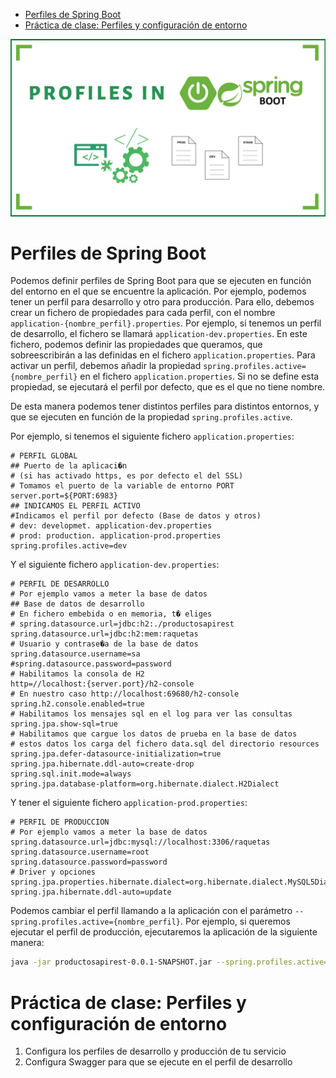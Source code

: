 - [Perfiles de Spring Boot](#perfiles-de-spring-boot)
- [Práctica de clase: Perfiles y configuración de entorno](#práctica-de-clase-perfiles-y-configuración-de-entorno)

![](images/banner15.png)

# Perfiles de Spring Boot
Podemos definir perfiles de Spring Boot para que se ejecuten en función del entorno en el que se encuentre la aplicación. Por ejemplo, podemos tener un perfil para desarrollo y otro para producción. Para ello, debemos crear un fichero de propiedades para cada perfil, con el nombre `application-{nombre_perfil}.properties`. Por ejemplo, si tenemos un perfil de desarrollo, el fichero se llamará `application-dev.properties`. En este fichero, podemos definir las propiedades que queramos, que sobreescribirán a las definidas en el fichero `application.properties`. Para activar un perfil, debemos añadir la propiedad `spring.profiles.active={nombre_perfil}` en el fichero `application.properties`. Si no se define esta propiedad, se ejecutará el perfil por defecto, que es el que no tiene nombre.

De esta manera podemos tener distintos perfiles para distintos entornos, y que se ejecuten en función de la propiedad `spring.profiles.active`.

Por ejemplo, si tenemos el siguiente fichero `application.properties`:

```properties
# PERFIL GLOBAL
## Puerto de la aplicaci�n
# (si has activado https, es por defecto el del SSL)
# Tomamos el puerto de la variable de entorno PORT
server.port=${PORT:6983}
## INDICAMOS EL PERFIL ACTIVO
#Indicamos el perfil por defecto (Base de datos y otros)
# dev: developmet. application-dev.properties
# prod: production. application-prod.properties
spring.profiles.active=dev
```
Y el siguiente fichero `application-dev.properties`:

```properties
# PERFIL DE DESARROLLO
# Por ejemplo vamos a meter la base de datos
## Base de datos de desarrollo
# En fichero embebida o en memoria, t� eliges
# spring.datasource.url=jdbc:h2:./productosapirest
spring.datasource.url=jdbc:h2:mem:raquetas
# Usuario y contrase�a de la base de datos
spring.datasource.username=sa
#spring.datasource.password=password
# Habilitamos la consola de H2
http=//localhost:{server.port}/h2-console
# En nuestro caso http://localhost:69680/h2-console
spring.h2.console.enabled=true
# Habilitamos los mensajes sql en el log para ver las consultas
spring.jpa.show-sql=true
# Habilitamos que cargue los datos de prueba en la base de datos
# estos datos los carga del fichero data.sql del directorio resources
spring.jpa.defer-datasource-initialization=true
spring.jpa.hibernate.ddl-auto=create-drop
spring.sql.init.mode=always
spring.jpa.database-platform=org.hibernate.dialect.H2Dialect
```

Y tener el siguiente fichero `application-prod.properties`:

```properties
# PERFIL DE PRODUCCION
# Por ejemplo vamos a meter la base de datos
spring.datasource.url=jdbc:mysql://localhost:3306/raquetas
spring.datasource.username=root
spring.datasource.password=password
# Driver y opciones
spring.jpa.properties.hibernate.dialect=org.hibernate.dialect.MySQL5Dialect
spring.jpa.hibernate.ddl-auto=update
```

Podemos cambiar el perfil llamando a la aplicación con el parámetro `--spring.profiles.active={nombre_perfil}`. Por ejemplo, si queremos ejecutar el perfil de producción, ejecutaremos la aplicación de la siguiente manera:

```bash
java -jar productosapirest-0.0.1-SNAPSHOT.jar --spring.profiles.active=prod
```

# Práctica de clase: Perfiles y configuración de entorno
1. Configura los perfiles de desarrollo y producción de tu servicio
2. Configura Swagger para que se ejecute en el perfil de desarrollo
